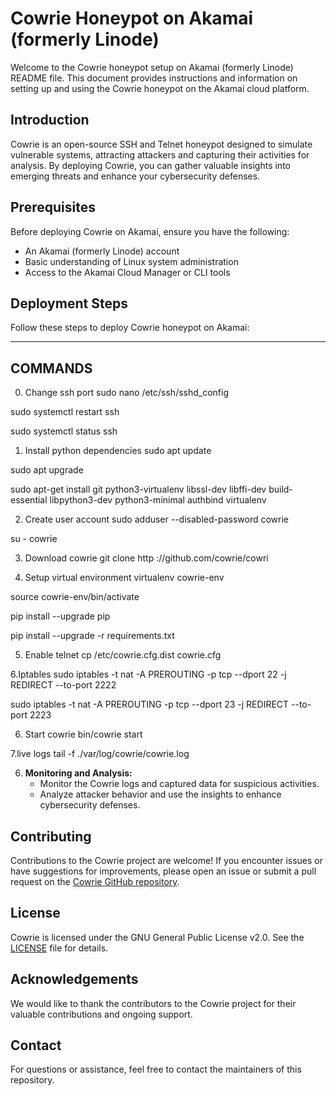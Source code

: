 # Cowrie Honeypot on Akamai (formerly Linode)

Welcome to the Cowrie honeypot setup on Akamai (formerly Linode) README file. This document provides instructions and information on setting up and using the Cowrie honeypot on the Akamai cloud platform.

## Introduction
Cowrie is an open-source SSH and Telnet honeypot designed to simulate vulnerable systems, attracting attackers and capturing their activities for analysis. By deploying Cowrie, you can gather valuable insights into emerging threats and enhance your cybersecurity defenses.

## Prerequisites
Before deploying Cowrie on Akamai, ensure you have the following:
- An Akamai (formerly Linode) account
- Basic understanding of Linux system administration
- Access to the Akamai Cloud Manager or CLI tools

## Deployment Steps
Follow these steps to deploy Cowrie honeypot on Akamai:

--------------------------------------------------------------
COMMANDS
--------------------------------------------------------------
0. Change ssh port
sudo nano /etc/ssh/sshd_config

sudo systemctl restart ssh

sudo systemctl status ssh

1. Install python dependencies
 sudo apt update

 sudo apt upgrade

sudo apt-get install git python3-virtualenv libssl-dev libffi-dev build-essential libpython3-dev python3-minimal authbind virtualenv

2. Create user account
sudo adduser --disabled-password cowrie

su - cowrie

3. Download cowrie
git clone http ://github.com/cowrie/cowri

4. Setup virtual environment
 virtualenv cowrie-env

 source cowrie-env/bin/activate

 pip install --upgrade pip

 pip install --upgrade -r requirements.txt

5. Enable telnet
 cp /etc/cowrie.cfg.dist cowrie.cfg

6.Iptables
sudo iptables -t nat -A PREROUTING -p tcp --dport 22 -j REDIRECT --to-port 2222

sudo iptables -t nat -A PREROUTING -p tcp --dport 23 -j REDIRECT --to-port 2223

6. Start cowrie
bin/cowrie start

7.live logs
tail -f ./var/log/cowrie/cowrie.log


6. **Monitoring and Analysis:**
   - Monitor the Cowrie logs and captured data for suspicious activities.
   - Analyze attacker behavior and use the insights to enhance cybersecurity defenses.

## Contributing
Contributions to the Cowrie project are welcome! If you encounter issues or have suggestions for improvements, please open an issue or submit a pull request on the [Cowrie GitHub repository](https://github.com/cowrie/cowrie).

## License
Cowrie is licensed under the GNU General Public License v2.0. See the [LICENSE](https://github.com/cowrie/cowrie/blob/master/LICENSE) file for details.

## Acknowledgements
We would like to thank the contributors to the Cowrie project for their valuable contributions and ongoing support.

## Contact
For questions or assistance, feel free to contact the maintainers of this repository.

